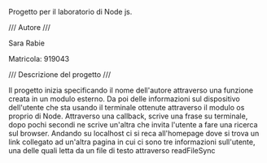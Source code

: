 Progetto per il laboratorio di Node js.

/// Autore /// 

Sara Rabie

Matricola: 919043

/// Descrizione del progetto ///

Il progetto inizia specificando il nome dell'autore attraverso una funzione creata in un modulo esterno. Da poi delle informazioni sul dispositivo dell'utente che sta usando il terminale ottenute attraverso il modulo os proprio di Node. Attraverso una callback, scrive una frase su terminale, dopo pochi secondi ne scrive un'altra che invita l'utente a fare una ricerca sul browser.
Andando su localhost ci si reca all'homepage dove si trova un link collegato ad un'altra pagina in cui ci sono tre informazioni sull'utente, una delle quali letta da un file di testo attraverso readFileSync
